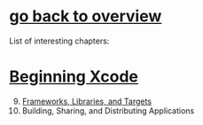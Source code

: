 # [go back to overview](https://github.com/c4arl0s)

List of interesting chapters:

# [Beginning Xcode](https://github.com/c4arl0s/BeginningXcodeContentIndex#go-back-to-overview)

9. [Frameworks, Libraries, and Targets](https://github.com/c4arl0s/9FrameworksLibrariesAndTargets#frameworks-libraries-and-targets---content)
15. Building, Sharing, and Distributing Applications

